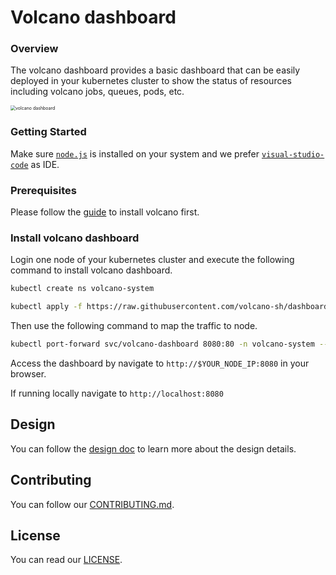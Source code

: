# Volcano dashboard

### Overview

The volcano dashboard provides a basic dashboard that can be easily deployed in your kubernetes cluster to show the status of resources including volcano jobs, queues, pods, etc.

<img src="docs/images/demo.gif" alt="volcano dashboard" style="zoom:50%;" />

### Getting Started

Make sure [`node.js`](https://nodejs.org/en/download) is installed on your system and we prefer [`visual-studio-code`](https://code.visualstudio.com/download) as IDE.

### Prerequisites

Please follow the [guide](https://github.com/volcano-sh/volcano#quick-start-guide) to install volcano first.

### Install volcano dashboard

Login one node of your kubernetes cluster and execute the following command to install volcano dashboard.

```bash
kubectl create ns volcano-system

kubectl apply -f https://raw.githubusercontent.com/volcano-sh/dashboard/main/deployment/volcano-dashboard.yaml
```

Then use the following command to map the traffic to node.

```bash
kubectl port-forward svc/volcano-dashboard 8080:80 -n volcano-system --address 0.0.0.0
```

Access the dashboard by navigate to `http://$YOUR_NODE_IP:8080` in your browser.

If running locally navigate to `http://localhost:8080`


## Design

You can follow the [design doc](docs/design.md) to learn more about the design details.

## Contributing

You can follow our [CONTRIBUTING.md](CONTRIBUTING.md).

## License

You can read our [LICENSE](LICENSE).
